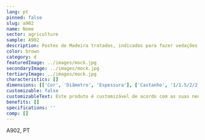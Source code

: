 ```yaml
---
lang: pt
pinned: false
slug: a902
name: Nome
sector: agriculture
sample: A902
description: Postes de Madeira tratados, indicados para fazer vedações de terrenos.
color: brown
category: d
featuredImage: ../images/mock.jpg
secondaryImage: ../images/mock.jpg
tertiaryImage: ../images/mock.jpg
characteristics: []
dimensions: [['Cor', 'Diâmetro', 'Espessura'], ['Castanho', '1/1.5/2/2.5', 'a pedido']]
customizable: false
customizableText: Este produto é customizável de acordo com as suas necessidades. Contacte-nos para mais informações.
benefits: []
specifications: ''
comp: []
---
```


A902, PT
